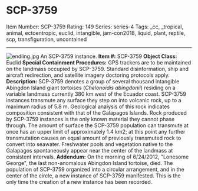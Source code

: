 # SCP-3759
Item Number: SCP-3759
Rating: 149
Series: series-4
Tags: _cc, _tropical, animal, ectoentropic, euclid, intangible, jam-con2018, liquid, plant, reptile, scp, transfiguration, uncontained

---

![endling.jpg](https://scp-wiki.wdfiles.com/local--files/scp-3759/endling.jpg)
An SCP-3759 instance.
**Item #:** SCP-3759
**Object Class:** Euclid
**Special Containment Procedures:** GPS trackers are to be maintained on the landmass occupied by SCP-3759. Standard disinformation, ship and aircraft redirection, and satellite imagery doctoring protocols apply.
**Description:** SCP-3759 denotes a group of several thousand intangible Abingdon Island giant tortoises (_Chelonoidis abingdonii_) residing on a variable landmass currently 380 km west of the Ecuador coast.
SCP-3759 instances transmute any surface they step on into volcanic rock, up to a maximum radius of 5.8 m. Geological analysis of this rock indicates composition consistent with that of the Galapagos Islands. Rock produced by SCP-3759 instances is the only known material they cannot phase through.
The amount of surface the SCP-3759 population can transmute at once has an upper limit of approximately 1.4 km2; at this point any further transmutation causes an equal amount of previously transmuted rock to convert into seawater.
Freshwater pools and vegetation native to the Galapagos spontaneously appear near the center of the landmass at consistent intervals.
**Addendum:** On the morning of 6/24/2012, "Lonesome George", the last non-anomalous Abingdon Island tortoise, died. The population of SCP-3759 organized into a circular arrangement, and in the center of the circle, a new instance of SCP-3759 manifested. This is the only time the creation of a new instance has been recorded.